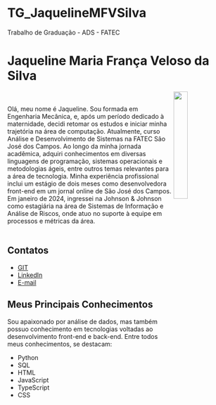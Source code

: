 # TG_JaquelineMFVSilva
Trabalho de Graduação - ADS - FATEC

# Jaqueline Maria França Veloso da Silva

<img align="right" src="https://github.com/user-attachments/assets/55a936c1-d4b6-4b36-8d37-3103cde53a18" width="25%" />
<p align="left" width="65%">
<br>
<div>
  <tr>
    <td width="70%" align="justify">
      Olá, meu nome é Jaqueline. Sou formada em Engenharia Mecânica, e, após um período dedicado à maternidade, decidi retomar os estudos e iniciar minha trajetória na área de computação. Atualmente, curso Análise e Desenvolvimento de Sistemas na FATEC São José dos Campos.
Ao longo da minha jornada acadêmica, adquiri conhecimentos em diversas linguagens de programação, sistemas operacionais e metodologias ágeis, entre outros temas relevantes para a área de tecnologia.
Minha experiência profissional inclui um estágio de dois meses como desenvolvedora front-end em um jornal online de São José dos Campos. Em janeiro de 2024, ingressei na Johnson & Johnson como estagiária na área de Sistemas de Informação e Análise de Riscos, onde atuo no suporte à equipe em processos e métricas da área.
    </td>
   </div>
<br>

## Contatos 
* [GIT](https://github.com/jaquemfvs) 
* [LinkedIn](https://www.linkedin.com/in/jaqueline-maria-fran%C3%A7a-veloso-silva/) 
* [E-mail](mailto:jaque_fv@hotmail.com)

## Meus Principais Conhecimentos 
Sou apaixonado por análise de dados, mas também possuo conhecimento em tecnologias voltadas ao desenvolvimento front-end e back-end. Entre todos meus conhecimentos, se 
destacam: 
* Python 
* SQL 
* HTML 
* JavaScript 
* TypeScript 
* CSS
